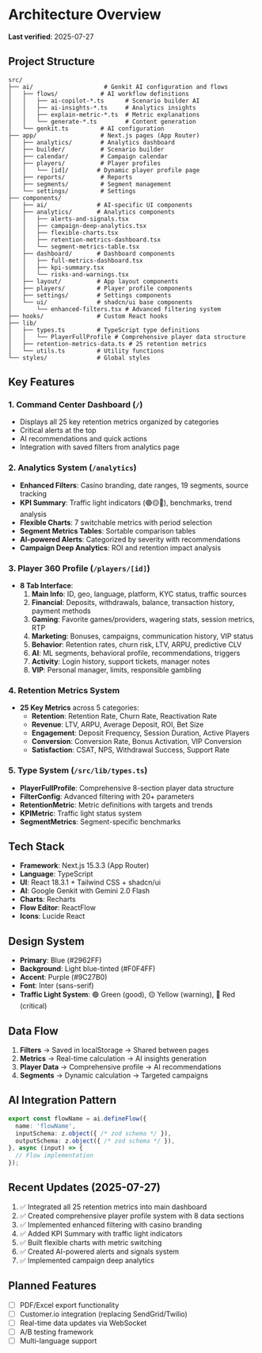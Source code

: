 # Architecture Overview

**Last verified**: 2025-07-27

## Project Structure

```
src/
├── ai/                    # Genkit AI configuration and flows
│   ├── flows/            # AI workflow definitions
│   │   ├── ai-copilot-*.ts      # Scenario builder AI
│   │   ├── ai-insights-*.ts     # Analytics insights
│   │   ├── explain-metric-*.ts  # Metric explanations
│   │   └── generate-*.ts        # Content generation
│   └── genkit.ts         # AI configuration
├── app/                  # Next.js pages (App Router)
│   ├── analytics/        # Analytics dashboard
│   ├── builder/          # Scenario builder
│   ├── calendar/         # Campaign calendar
│   ├── players/          # Player profiles
│   │   └── [id]/        # Dynamic player profile page
│   ├── reports/          # Reports
│   ├── segments/         # Segment management
│   └── settings/         # Settings
├── components/           
│   ├── ai/              # AI-specific UI components
│   ├── analytics/       # Analytics components
│   │   ├── alerts-and-signals.tsx
│   │   ├── campaign-deep-analytics.tsx
│   │   ├── flexible-charts.tsx
│   │   ├── retention-metrics-dashboard.tsx
│   │   └── segment-metrics-table.tsx
│   ├── dashboard/       # Dashboard components
│   │   ├── full-metrics-dashboard.tsx
│   │   ├── kpi-summary.tsx
│   │   └── risks-and-warnings.tsx
│   ├── layout/          # App layout components
│   ├── players/         # Player profile components
│   ├── settings/        # Settings components
│   └── ui/              # shadcn/ui base components
│       └── enhanced-filters.tsx # Advanced filtering system
├── hooks/               # Custom React hooks
├── lib/                 
│   ├── types.ts         # TypeScript type definitions
│   │   └── PlayerFullProfile # Comprehensive player data structure
│   ├── retention-metrics-data.ts # 25 retention metrics
│   └── utils.ts         # Utility functions
└── styles/              # Global styles
```

## Key Features

### 1. **Command Center Dashboard** (`/`)
- Displays all 25 key retention metrics organized by categories
- Critical alerts at the top
- AI recommendations and quick actions
- Integration with saved filters from analytics page

### 2. **Analytics System** (`/analytics`)
- **Enhanced Filters**: Casino branding, date ranges, 19 segments, source tracking
- **KPI Summary**: Traffic light indicators (🟢🟡🔴), benchmarks, trend analysis
- **Flexible Charts**: 7 switchable metrics with period selection
- **Segment Metrics Tables**: Sortable comparison tables
- **AI-powered Alerts**: Categorized by severity with recommendations
- **Campaign Deep Analytics**: ROI and retention impact analysis

### 3. **Player 360 Profile** (`/players/[id]`)
- **8 Tab Interface**:
  1. **Main Info**: ID, geo, language, platform, KYC status, traffic sources
  2. **Financial**: Deposits, withdrawals, balance, transaction history, payment methods
  3. **Gaming**: Favorite games/providers, wagering stats, session metrics, RTP
  4. **Marketing**: Bonuses, campaigns, communication history, VIP status
  5. **Behavior**: Retention rates, churn risk, LTV, ARPU, predictive CLV
  6. **AI**: ML segments, behavioral profile, recommendations, triggers
  7. **Activity**: Login history, support tickets, manager notes
  8. **VIP**: Personal manager, limits, responsible gambling

### 4. **Retention Metrics System**
- **25 Key Metrics** across 5 categories:
  - **Retention**: Retention Rate, Churn Rate, Reactivation Rate
  - **Revenue**: LTV, ARPU, Average Deposit, ROI, Bet Size
  - **Engagement**: Deposit Frequency, Session Duration, Active Players
  - **Conversion**: Conversion Rate, Bonus Activation, VIP Conversion
  - **Satisfaction**: CSAT, NPS, Withdrawal Success, Support Rate

### 5. **Type System** (`/src/lib/types.ts`)
- **PlayerFullProfile**: Comprehensive 8-section player data structure
- **FilterConfig**: Advanced filtering with 20+ parameters
- **RetentionMetric**: Metric definitions with targets and trends
- **KPIMetric**: Traffic light status system
- **SegmentMetrics**: Segment-specific benchmarks

## Tech Stack
- **Framework**: Next.js 15.3.3 (App Router)
- **Language**: TypeScript
- **UI**: React 18.3.1 + Tailwind CSS + shadcn/ui
- **AI**: Google Genkit with Gemini 2.0 Flash
- **Charts**: Recharts
- **Flow Editor**: ReactFlow
- **Icons**: Lucide React

## Design System
- **Primary**: Blue (#2962FF)
- **Background**: Light blue-tinted (#F0F4FF)
- **Accent**: Purple (#9C27B0)
- **Font**: Inter (sans-serif)
- **Traffic Light System**: 🟢 Green (good), 🟡 Yellow (warning), 🔴 Red (critical)

## Data Flow
1. **Filters** → Saved in localStorage → Shared between pages
2. **Metrics** → Real-time calculation → AI insights generation
3. **Player Data** → Comprehensive profile → AI recommendations
4. **Segments** → Dynamic calculation → Targeted campaigns

## AI Integration Pattern
```typescript
export const flowName = ai.defineFlow({
  name: 'flowName',
  inputSchema: z.object({ /* zod schema */ }),
  outputSchema: z.object({ /* zod schema */ }),
}, async (input) => {
  // Flow implementation
});
```

## Recent Updates (2025-07-27)
1. ✅ Integrated all 25 retention metrics into main dashboard
2. ✅ Created comprehensive player profile system with 8 data sections
3. ✅ Implemented enhanced filtering with casino branding
4. ✅ Added KPI Summary with traffic light indicators
5. ✅ Built flexible charts with metric switching
6. ✅ Created AI-powered alerts and signals system
7. ✅ Implemented campaign deep analytics

## Planned Features
- [ ] PDF/Excel export functionality
- [ ] Customer.io integration (replacing SendGrid/Twilio)
- [ ] Real-time data updates via WebSocket
- [ ] A/B testing framework
- [ ] Multi-language support